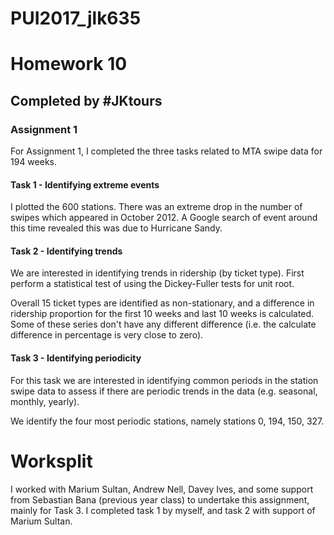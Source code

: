 # PUI2017_jlk635

# Homework 10

## Completed by #JKtours


### Assignment 1
For Assignment 1, I completed the three tasks related to MTA swipe data for 194 weeks.

#### Task 1 - Identifying extreme events

I plotted the 600 stations. There was an extreme drop in the number of swipes which appeared in October 2012. A Google search of event around this time revealed this was due to Hurricane Sandy.



#### Task 2 - Identifying trends

We are interested in identifying trends in ridership (by ticket type). First perform a statistical test of using the Dickey-Fuller tests for unit root.

Overall 15 ticket types are identified as non-stationary, and a difference in ridership proportion for the first 10 weeks and last 10 weeks is calculated. Some of these series don't have any different difference (i.e. the calculate difference in percentage is very close to zero).



#### Task 3 - Identifying periodicity

For this task we are interested in identifying common periods in the station swipe data to assess if there are periodic trends in the data (e.g. seasonal, monthly, yearly).

We identify the four most periodic stations, namely stations 0, 194, 150, 327.


# Worksplit

I worked with Marium Sultan, Andrew Nell, Davey Ives, and some support from Sebastian Bana (previous year class) to undertake this assignment, mainly for Task 3. I completed task 1 by myself, and task 2 with support of Marium Sultan.

